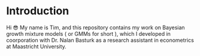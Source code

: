 # Introduction
Hi :sunglasses: My name is Tim, and this repository contains my work on Bayesian growth mixture models ( or GMMs for short ), which I developed in coorporation with Dr. Nalan Basturk as a research assistant in econometrics at Maastricht University.
